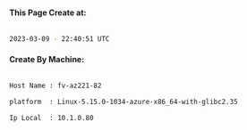 
   
#### This Page Create at:

```bash

2023-03-09 - 22:40:51 UTC

```

#### Create By Machine:

```bash

Host Name : fv-az221-82

platform  : Linux-5.15.0-1034-azure-x86_64-with-glibc2.35

Ip Local  : 10.1.0.80

```

